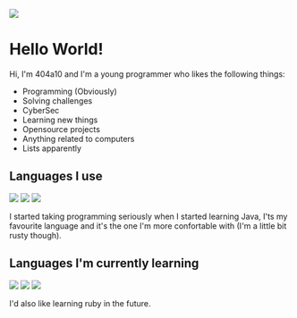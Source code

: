 ![](https://external-content.duckduckgo.com/iu/?u=https%3A%2F%2Fcdn.dribbble.com%2Fusers%2F2344801%2Fscreenshots%2F4774578%2Falphatestersanimation2.gif&f=1&nofb=1)

# Hello World!

Hi, I'm 404a10 and I'm a young programmer who likes the following things:
- Programming (Obviously)
- Solving challenges
- CyberSec
- Learning new things
- Opensource projects
- Anything related to computers
- Lists apparently

## Languages I use
![](https://img.shields.io/badge/Java-%20-orange)
![](https://img.shields.io/badge/Golang-%20-blue)
![](https://img.shields.io/badge/Python-%20-yellow)

I started taking programming seriously when I started learning Java, I'ts my favourite language and it's the one I'm more confortable with (I'm a little bit rusty though).

## Languages I'm currently learning
![](https://img.shields.io/badge/C-%20-red)
![](https://img.shields.io/badge/JavaScript-%20-f0db4f)
![](https://img.shields.io/badge/BASH-%20-success)

I'd also like learning ruby in the future.
